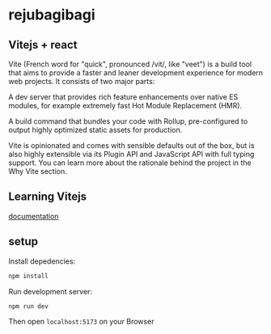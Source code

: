 # rejubagibagi

## Vitejs + react

Vite (French word for "quick", pronounced /vit/, like "veet") is a build tool that aims to provide a faster and leaner development experience for modern web projects. It consists of two major parts:

A dev server that provides rich feature enhancements over native ES modules, for example extremely fast Hot Module Replacement (HMR).

A build command that bundles your code with Rollup, pre-configured to output highly optimized static assets for production.

Vite is opinionated and comes with sensible defaults out of the box, but is also highly extensible via its Plugin API and JavaScript API with full typing support.
You can learn more about the rationale behind the project in the Why Vite section.


## Learning Vitejs

[documentation](https://vitejs.dev/)

## setup

Install depedencies:

```sh
npm install
```

Run development server:

```sh
npm run dev
```

Then open `localhost:5173` on your Browser
